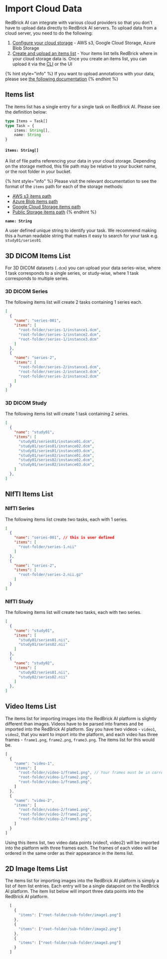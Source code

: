 # Import Cloud Data

RedBrick AI can integrate with various cloud providers so that you don't have to upload data directly to RedBrick AI servers. To upload data from a cloud server, you need to do the following:&#x20;

1. [Configure your cloud storage](configuring-external-storage/) - AWS s3, Google Cloud Storage, Azure Blob Storage
2. [Create and upload an items list](import-cloud-data.md#create-and-upload-an-items-list) - Your items list tells RedBrick where in your cloud storage data is. Once you create an items list, you can upload it via the [CLI](../python-sdk/cli-overview/importing-data/) or the UI

{% hint style="info" %}
If you want to upload annotations with your data, please see [the following documentation](../python-sdk/cli-overview/importing-annotations/nifti-segmentations.md)
{% endhint %}

## Items list

The items list has a single entry for a single task on RedBrick AI. Please see the definition below:

```typescript
type Items = Task[]
type Task = {
    items: String[],
    name: String
}
```

#### `items: String[]`

A list of file paths referencing your data in your cloud storage. Depending on the storage method, this file path may be relative to your bucket name, or the root folder in your bucket.&#x20;

{% hint style="info" %}
Please visit the relevant documentation to see the format of the `items` path for each of the storage methods:&#x20;

* [AWS s3 items path](configuring-external-storage/configuring-aws-s3.md#items-path)
* [Azure Blob items path](configuring-external-storage/configuring-azure-blob.md#items-path)
* [Google Cloud Storage items path](broken-reference)
* [Public Storage items path](broken-reference)
{% endhint %}

**`name: String`**

A user defined unique string to identify your task. We recommend making this a human readable string that makes it easy to search for your task e.g. `study01/series01`

## 3D DICOM Items List

For 3D DICOM datasets (`.dcm`) you can upload your data series-wise, where 1 task corresponds to a single series, or study-wise, where 1 task corresponds to multiple series.

### 3D DICOM Series

The following items list will create 2 tasks containing 1 series each.&#x20;

```json
[
  {
    "name": "series-001",
    "items": [
      "root-folder/series-1/instance1.dcm",
      "root-folder/series-1/instance2.dcm",
      "root-folder/series-1/instance3.dcm"
    ]
  },
  {
    "name": "series-2",
    "items": [
      "root-folder/series-2/instance1.dcm", 
      "root-folder/series-2/instance3.dcm", 
      "root-folder/series-2/instance2.dcm"
    ]
  }
]
```

### 3D DICOM Study

The following items list will create 1 task containing 2 series.

```json
[
  {
    "name": "study01",
    "items": [
      "study01/series01/instance01.dcm",
      "study01/series01/instance02.dcm",
      "study01/series01/instance03.dcm",
      "study01/series02/instance01.dcm",
      "study01/series02/instance02.dcm",
      "study01/series02/instance03.dcm",         
    ]
  },
]
```

## NIfTI Items List

### NIfTI Series

The following items list create two tasks, each with 1 series.

```json
[
  {
    "name": "series-001", // this is user defined
    "items": [
      "root-folder/series-1.nii"
    ]
  },
  {
    "name": "series-2",
    "items": [
      "root-folder/series-2.nii.gz"
    ]
  }
]
```

### NIfTI Study

The following items list will create two tasks, each with two series.&#x20;

```json
[
  {
    "name": "study01", 
    "items": [
      "study01/series01.nii",
      "study01/series02.nii"
    ]
  },
  {
    "name": "study02", 
    "items": [
      "study02/series01.nii",
      "study02/series02.nii"
    ]
  },
]
```

## Video Items List

The items list for importing images into the RedBrick AI platform is slightly different than images. Videos have to be parsed into frames and be imported into the RedBrick AI platform. Say you have two videos - `video1`, `video2`, that you want to import into the platform, and each video has three frames - `frame1.png`, `frame2.png`, `frame3.png`. The items list for this would be.

```javascript
[
  {
    "name": "video-1",
    "items": [
      "root-folder/video-1/frame1.png", // Your frames must be in correct order
      "root-folder/video-1/frame2.png",
      "root-folder/video-1/frame3.png",
    ]
  },
  {
    "name": "video-2",
    "items": [
      "root-folder/video-2/frame1.png",
      "root-folder/video-2/frame2.png",
      "root-folder/video-2/frame3.png",
    ]
  }
]
```

Using this items list, two video data points (video1, video2) will be imported into the platform with three frames each. The frames of each video will be ordered in the same order as their appearance in the items list.

## 2D Image Items List

The items list for importing images into the RedBrick AI platform is simply a list of item list entries. Each entry will be a single datapoint on the RedBrick AI platform. The item list below will import three data points into the RedBrick AI platform.

```javascript
  [
    {
      "items": ["root-folder/sub-folder/image1.png"] 
    },
    {
      "items": ["root-folder/sub-folder/image2.png"] 
    },
    {
      "items": ["root-folder/sub-folder/image3.png"] 
    }
  ]
```

